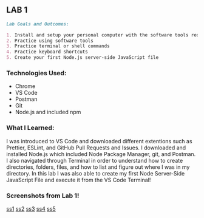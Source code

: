 ## LAB 1

```markdown
Lab Goals and Outcomes:

1. Install and setup your personal computer with the software tools required for this course
2. Practice using software tools
3. Practice terminal or shell commands
4. Practice keyboard shortcuts
5. Create your first Node.js server-side JavaScript file

```

### Technologies Used:
- Chrome
- VS Code
- Postman
- Git
- Node.js and included npm

### What I Learned:
I was introduced to VS Code and downloaded different extentions such as Prettier, ESLint, and GitHub Pull Requests and Issues. I downloaded and installed Node.js which included Node Package Manager, git, and Postman. I also navigated through Terminal in order to understand how to create directories, folders, files, and how to list and figure out where I was in my directory. In this lab I was also able to create my first Node Server-Side JavaScript File and execute it from the VS Code Terminal!

### Screenshots from Lab 1!

[ss1](lab-01-folders.png)
[ss2](lab-01-folder.txt)
[ss3](lab-01-node.js)
[ss4](lab-01-node.png)
[ss5](lab-01-shortcuts.txt)
